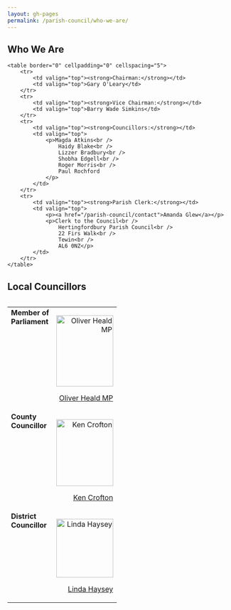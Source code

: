 ```yaml
---
layout: gh-pages
permalink: /parish-council/who-we-are/
---
```


<div class="panelLeft">
	<h2>Who We Are</h2>

	<table border="0" cellpadding="0" cellspacing="5">
		<tr>
			<td valign="top"><strong>Chairman:</strong></td>
			<td valign="top">Gary O'Leary</td>
		</tr>
		<tr>
			<td valign="top"><strong>Vice Chairman:</strong></td>
			<td valign="top">Barry Wade Simkins</td>
		</tr>
		<tr>
			<td valign="top"><strong>Councillors:</strong></td>
			<td valign="top">
				<p>Magda Atkins<br />
					Haidy Blake<br />
					Lizzer Bradbury<br />
					Shobha Edgell<br />
					Roger Morris<br />
					Paul Rochford
				</p>
			</td>
		</tr>
		<tr>
			<td valign="top"><strong>Parish Clerk:</strong></td>
			<td valign="top">
				<p><a href="/parish-council/contact">Amanda Glew</a></p>
				<p>Clerk to the Council<br />
					Hertingfordbury Parish Council<br />
					22 Firs Walk<br />
					Tewin<br />
					AL6 0NZ</p>
			</td>
		</tr>
	</table>
</div>

<div class="panelRight">
	<h2>Local Councillors</h2>
	<table border="0" align="right" cellpadding="0" cellspacing="5">
		<tr>
			<td valign="top"><strong>Member of <br />
			Parliament</strong></td>
			<td align="right" valign="top">
				<p><img src="../../image/Oliver_Heald.jpg" alt="Oliver Heald MP" width="128" height="160" /></p>
				<p><a href="http://www.oliverhealdmp.com/" target="_blank">Oliver Heald MP</a></p>
			</td>
		</tr>
		<tr>
			<td valign="top"><strong>County<br />
				Councillor</strong>
			</td>
			<td align="right" valign="top">
				<p><img src="http://www.hertsdirect.org/hertscouncillors/councillors/kencroftonphoto" alt="Ken Crofton" width="128" height="150" /></p>
				<p><a href="http://www.hertsdirect.org/your-council/councillors/ccllrs/kencrofton/" target="_blank">Ken Crofton</a></p>
			</td>
		</tr>
		<tr>
			<td valign="top"><strong>District<br />
				Councillor</strong>
			</td>
			<td align="right" valign="top">
				<p><img src="../../image/Linda_Haysey.jpg" alt="Linda Haysey" width="128" height="132" /></p>
				<p><a href="http://online.eastherts.gov.uk/moderngov/mgUserInfo.aspx?UID=120" target="_blank">Linda Haysey</a></p>
			</td>
		</tr>
	</table>
</div>
